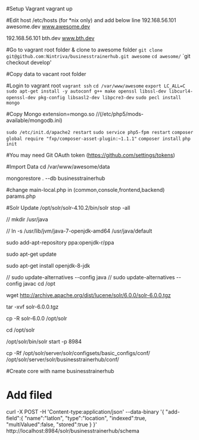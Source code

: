 #Setup Vagrant
vagrant up

#Edit host  /etc/hosts (for *nix only)  and add below line
192.168.56.101  awesome.dev www.awesome.dev

192.168.56.101  bth.dev www.bth.dev


#Go to vagrant root folder & clone to awesome folder
`git clone git@github.com:Nintriva/businesstrainerhub.git awesome`
`cd awesome/`
`git checkout develop'

#Copy data to vacant root folder


#Login to vagrant root
`vagrant ssh`
`cd /var/www/awesome`
`export LC_ALL=C`
`sudo apt-get install -y autoconf g++ make openssl libssl-dev libcurl4-openssl-dev pkg-config libsasl2-dev libpcre3-dev`
`sudo pecl install mongo`

#Copy Mongo
extension=mongo.so //(/etc/php5/mods-available/mongodb.ini)

`sudo /etc/init.d/apache2 restart`
`sudo service php5-fpm restart`
`composer global require "fxp/composer-asset-plugin:~1.1.1"`
`composer install`
`php init`


#You may need Git OAuth token (https://github.com/settings/tokens)

#Import Data
cd /var/www/awesome/data

mongorestore  . --db businesstrainerhub

#change 
main-local.php in (common,console,frontend,backend) 
params.php 

#Solr Update
/opt/solr/solr-4.10.2/bin/solr stop -all

// mkdir /usr/java

// ln -s /usr/lib/jvm/java-7-openjdk-amd64 /usr/java/default

sudo add-apt-repository ppa:openjdk-r/ppa

sudo apt-get update

sudo apt-get install openjdk-8-jdk

// sudo update-alternatives --config java
// sudo update-alternatives --config javac
cd /opt

wget http://archive.apache.org/dist/lucene/solr/6.0.0/solr-6.0.0.tgz

tar -xvf solr-6.0.0.tgz

cp -R solr-6.0.0 /opt/solr

cd /opt/solr

/opt/solr/bin/solr start -p 8984

cp -Rf /opt/solr/server/solr/configsets/basic_configs/conf/ /opt/solr/server/solr/businesstrainerhub/conf/

#Create core with name businesstrainerhub 
# Add filed 
curl -X POST -H 'Content-type:application/json' --data-binary '{
  "add-field":{
     "name":"latlon",
     "type":"location",
     "indexed":true,
     "multiValued":false,
     "stored":true }
}' http://localhost:8984/solr/businesstrainerhub/schema
